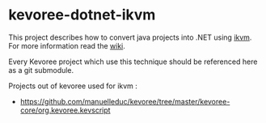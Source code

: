 # kevoree-dotnet-ikvm
This project describes how to convert java projects into .NET using [ikvm](http://www.ikvm.net/).
For more information read the [wiki](https://github.com/kevoree/kevoree-dotnet-ikvm/wiki).

Every Kevoree project which use this technique should be referenced here as a git submodule.

Projects out of kevoree used for ikvm :
* https://github.com/manuelleduc/kevoree/tree/master/kevoree-core/org.kevoree.kevscript
